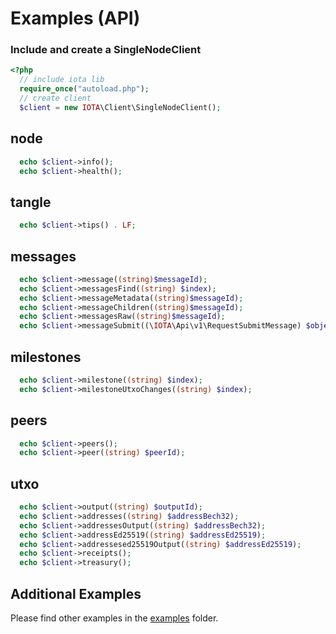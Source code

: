 # Examples (API)

### Include and create a SingleNodeClient
```php
<?php
  // include iota lib
  require_once("autoload.php");
  // create client
  $client = new IOTA\Client\SingleNodeClient();
```

## node
```php
  echo $client->info();
  echo $client->health();
```
## tangle
```php
  echo $client->tips() . LF;
```
## messages
```php
  echo $client->message((string)$messageId);
  echo $client->messagesFind((string) $index);
  echo $client->messageMetadata((string)$messageId);
  echo $client->messageChildren((string)$messageId);
  echo $client->messagesRaw((string)$messageId);
  echo $client->messageSubmit((\IOTA\Api\v1\RequestSubmitMessage) $object);
```
## milestones
```php
  echo $client->milestone((string) $index);
  echo $client->milestoneUtxoChanges((string) $index);
```
## peers
```php
  echo $client->peers();
  echo $client->peer((string) $peerId);
```
## utxo
```php
  echo $client->output((string) $outputId);  
  echo $client->addresses((string) $addressBech32);
  echo $client->addressesOutput((string) $addressBech32);
  echo $client->addressEd25519((string) $addressEd25519);
  echo $client->addressesed25519Output((string) $addressEd25519);
  echo $client->receipts();
  echo $client->treasury();
```


## Additional Examples
Please find other examples in the [examples](https://github.com/iota-community/iota.php/tree/main/examples) folder.
